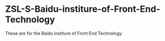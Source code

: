 # ZSL-S-Baidu-institure-of-Front-End-Technology
These are for the Baidu institure of Front End Technology
